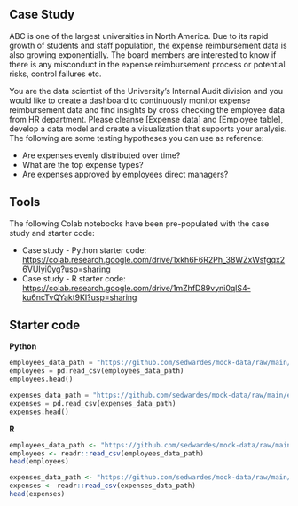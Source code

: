 ## Case Study

ABC is one of the largest universities in North America. Due to its rapid growth of students and staff population, the expense reimbursement data is also growing exponentially. The board members are interested to know if there is any misconduct in the expense reimbursement process or potential risks, control failures etc.

You are the data scientist of the University’s Internal Audit division and you would like to create a dashboard to continuously monitor expense reimbursement data and find insights by cross checking the employee data from HR department. 
Please cleanse [Expense data] and [Employee table], develop a data model and create a visualization that supports your analysis. The following are some testing hypotheses you can use as reference:

- Are expenses evenly distributed over time?
- What are the top expense types?
- Are expenses approved by employees direct managers?

## Tools

The following Colab notebooks have been pre-populated with the case study and starter code:

- Case study - Python starter code: https://colab.research.google.com/drive/1xkh6F6R2Ph_38WZxWsfgqx26VUIyi0yg?usp=sharing
- Case study - R starter code: https://colab.research.google.com/drive/1mZhfD89vyni0qlS4-ku6ncTvQYakt9KI?usp=sharing

## Starter code

**Python**

```python
employees_data_path = "https://github.com/sedwardes/mock-data/raw/main/employee-expense-data/Employee%20table.csv"
employees = pd.read_csv(employees_data_path)
employees.head()

expenses_data_path = "https://github.com/sedwardes/mock-data/raw/main/employee-expense-data/Expense%20data.csv"
expenses = pd.read_csv(expenses_data_path)
expenses.head()
```

**R**

```r
employees_data_path <- "https://github.com/sedwardes/mock-data/raw/main/employee-expense-data/Employee%20table.csv"
employees <- readr::read_csv(employees_data_path)
head(employees)

expenses_data_path <- "https://github.com/sedwardes/mock-data/raw/main/employee-expense-data/Expense%20data.csv"
expenses <- readr::read_csv(expenses_data_path)
head(expenses)
```

